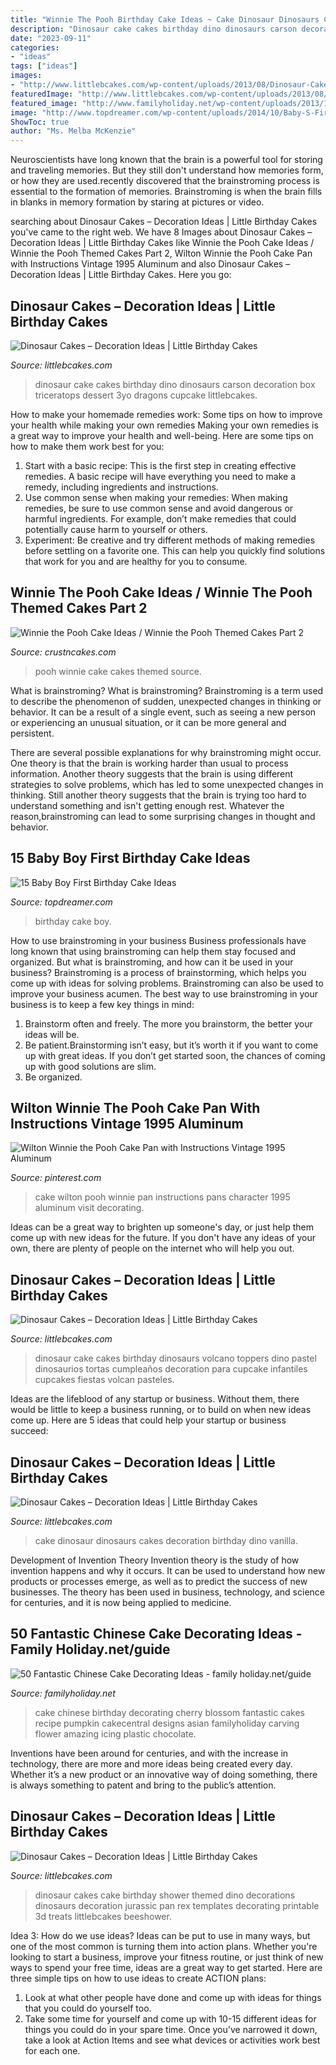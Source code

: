 ```yaml
---
title: "Winnie The Pooh Birthday Cake Ideas ~ Cake Dinosaur Dinosaurs Cakes Decoration Birthday Dino Vanilla"
description: "Dinosaur cake cakes birthday dino dinosaurs carson decoration box triceratops dessert 3yo dragons cupcake littlebcakes"
date: "2023-09-11"
categories:
- "ideas"
tags: ["ideas"]
images:
- "http://www.littlebcakes.com/wp-content/uploads/2013/08/Dinosaur-Cake.jpg"
featuredImage: "http://www.littlebcakes.com/wp-content/uploads/2013/08/Dinosaurs-Cakes.jpg"
featured_image: "http://www.familyholiday.net/wp-content/uploads/2013/12/50-Fantastic-Chinese-Cake-Decorating-Ideas_10.jpeg"
image: "http://www.topdreamer.com/wp-content/uploads/2014/10/Baby-S-First-Birthday-Cake-Ideas-682-e1390037188790-718x972.jpg"
ShowToc: true
author: "Ms. Melba McKenzie"
---
```



Neuroscientists have long known that the brain is a powerful tool for storing and traveling memories. But they still don't understand how memories form, or how they are used.recently discovered that the brainstroming process is essential to the formation of memories. Brainstroming is when the brain fills in blanks in memory formation by staring at pictures or video.

	

		
searching about Dinosaur Cakes – Decoration Ideas | Little Birthday Cakes you've came to the right web. We have 8 Images about Dinosaur Cakes – Decoration Ideas | Little Birthday Cakes like Winnie the Pooh Cake Ideas / Winnie the Pooh Themed Cakes Part 2, Wilton Winnie the Pooh Cake Pan with Instructions Vintage 1995 Aluminum and also Dinosaur Cakes – Decoration Ideas | Little Birthday Cakes. Here you go:
		
    
## Dinosaur Cakes – Decoration Ideas | Little Birthday Cakes

<img loading=lazy src="http://www.littlebcakes.com/wp-content/uploads/2013/08/Dinosaur-Cake.jpg" onerror="this.onerror=null;this.src='https://tse1.mm.bing.net/th?id=OIP.2GvFoZxQTsDTlRAQo2Fz5QHaFj&amp;pid=15.1';" alt="Dinosaur Cakes – Decoration Ideas | Little Birthday Cakes">

_Source: littlebcakes.com_

>dinosaur cake cakes birthday dino dinosaurs carson decoration box triceratops dessert 3yo dragons cupcake littlebcakes. 

	

How to make your homemade remedies work: Some tips on how to improve your health while making your own remedies
Making your own remedies is a great way to improve your health and well-being. Here are some tips on how to make them work best for you: 
1. Start with a basic recipe: This is the first step in creating effective remedies. A basic recipe will have everything you need to make a remedy, including ingredients and instructions. 
2. Use common sense when making your remedies: When making remedies, be sure to use common sense and avoid dangerous or harmful ingredients. For example, don’t make remedies that could potentially cause harm to yourself or others. 
3. Experiment: Be creative and try different methods of making remedies before settling on a favorite one. This can help you quickly find solutions that work for you and are healthy for you to consume.

    
## Winnie The Pooh Cake Ideas / Winnie The Pooh Themed Cakes Part 2

<img loading=lazy src="http://www.crustncakes.com/blog/wp-content/uploads/2015/12/e1b82fe13303b71027257845ca2e9061.jpg" onerror="this.onerror=null;this.src='https://tse4.mm.bing.net/th?id=OIP.fZ8PCLcfPgH5IiqWhuGE-QHaLH&amp;pid=15.1';" alt="Winnie the Pooh Cake Ideas / Winnie the Pooh Themed Cakes Part 2">

_Source: crustncakes.com_

>pooh winnie cake cakes themed source. 

	

What is brainstroming?
What is brainstroming?
Brainstroming is a term used to describe the phenomenon of sudden, unexpected changes in thinking or behavior. It can be a result of a single event, such as seeing a new person or experiencing an unusual situation, or it can be more general and persistent.

There are several possible explanations for why brainstroming might occur. One theory is that the brain is working harder than usual to process information. Another theory suggests that the brain is using different strategies to solve problems, which has led to some unexpected changes in thinking. Still another theory suggests that the brain is trying too hard to understand something and isn't getting enough rest. Whatever the reason,brainstroming can lead to some surprising changes in thought and behavior.

    
## 15 Baby Boy First Birthday Cake Ideas

<img loading=lazy src="http://www.topdreamer.com/wp-content/uploads/2014/10/Baby-S-First-Birthday-Cake-Ideas-682-e1390037188790-718x972.jpg" onerror="this.onerror=null;this.src='https://tse1.mm.bing.net/th?id=OIP.e9MfXZWJeskVccg0Qq1wmQHaKB&amp;pid=15.1';" alt="15 Baby Boy First Birthday Cake Ideas">

_Source: topdreamer.com_

>birthday cake boy. 

	

How to use brainstroming in your business
Business professionals have long known that using brainstroming can help them stay focused and organized. But what is brainstroming, and how can it be used in your business? Brainstroming is a process of brainstorming, which helps you come up with ideas for solving problems. Brainstroming can also be used to improve your business acumen. 
The best way to use brainstroming in your business is to keep a few key things in mind: 
1) Brainstorm often and freely. The more you brainstorm, the better your ideas will be. 
2) Be patient.Brainstorming isn’t easy, but it’s worth it if you want to come up with great ideas. If you don’t get started soon, the chances of coming up with good solutions are slim. 
3) Be organized.

    
## Wilton Winnie The Pooh Cake Pan With Instructions Vintage 1995 Aluminum

<img loading=lazy src="https://i.pinimg.com/736x/bb/a7/b4/bba7b4b9da5e0dafeb48931ca4601b38.jpg" onerror="this.onerror=null;this.src='https://tse2.mm.bing.net/th?id=OIP.hSxnSdQrw6G4eIfw15V84wHaKk&amp;pid=15.1';" alt="Wilton Winnie the Pooh Cake Pan with Instructions Vintage 1995 Aluminum">

_Source: pinterest.com_

>cake wilton pooh winnie pan instructions pans character 1995 aluminum visit decorating. 

	

Ideas can be a great way to brighten up someone's day, or just help them come up with new ideas for the future. If you don't have any ideas of your own, there are plenty of people on the internet who will help you out.

    
## Dinosaur Cakes – Decoration Ideas | Little Birthday Cakes

<img loading=lazy src="http://www.littlebcakes.com/wp-content/uploads/2013/08/Dinosaurs-Cakes.jpg" onerror="this.onerror=null;this.src='https://tse1.mm.bing.net/th?id=OIP.eZOi9fYCyPBPDCYL-PPKkgHaHa&amp;pid=15.1';" alt="Dinosaur Cakes – Decoration Ideas | Little Birthday Cakes">

_Source: littlebcakes.com_

>dinosaur cake cakes birthday dinosaurs volcano toppers dino pastel dinosaurios tortas cumpleaños decoration para cupcake infantiles cupcakes fiestas volcan pasteles. 

	

Ideas are the lifeblood of any startup or business. Without them, there would be little to keep a business running, or to build on when new ideas come up. Here are 5 ideas that could help your startup or business succeed:

    
## Dinosaur Cakes – Decoration Ideas | Little Birthday Cakes

<img loading=lazy src="http://www.littlebcakes.com/wp-content/uploads/2013/08/Dinosaurs-Cake.jpg" onerror="this.onerror=null;this.src='https://tse1.mm.bing.net/th?id=OIP.Nxhftm_HI0-gY88QRBSKhQHaGf&amp;pid=15.1';" alt="Dinosaur Cakes – Decoration Ideas | Little Birthday Cakes">

_Source: littlebcakes.com_

>cake dinosaur dinosaurs cakes decoration birthday dino vanilla. 

	

Development of Invention Theory
Invention theory is the study of how invention happens and why it occurs. It can be used to understand how new products or processes emerge, as well as to predict the success of new businesses. The theory has been used in business, technology, and science for centuries, and it is now being applied to medicine.

    
## 50 Fantastic Chinese Cake Decorating Ideas - Family Holiday.net/guide

<img loading=lazy src="http://www.familyholiday.net/wp-content/uploads/2013/12/50-Fantastic-Chinese-Cake-Decorating-Ideas_10.jpeg" onerror="this.onerror=null;this.src='https://tse2.mm.bing.net/th?id=OIP.29WjYQJIlj0-e4NdmDWhIAHaJ6&amp;pid=15.1';" alt="50 Fantastic Chinese Cake Decorating Ideas - family holiday.net/guide">

_Source: familyholiday.net_

>cake chinese birthday decorating cherry blossom fantastic cakes recipe pumpkin cakecentral designs asian familyholiday carving flower amazing icing plastic chocolate. 

	

Inventions have been around for centuries, and with the increase in technology, there are more and more ideas being created every day. Whether it’s a new product or an innovative way of doing something, there is always something to patent and bring to the public’s attention.

    
## Dinosaur Cakes – Decoration Ideas | Little Birthday Cakes

<img loading=lazy src="http://www.littlebcakes.com/wp-content/uploads/2013/08/Pictures-of-Dinosaur-Cakes.jpg" onerror="this.onerror=null;this.src='https://tse1.mm.bing.net/th?id=OIP.V3vMCH2Zp2l-SLiLArAmUQHaGl&amp;pid=15.1';" alt="Dinosaur Cakes – Decoration Ideas | Little Birthday Cakes">

_Source: littlebcakes.com_

>dinosaur cakes cake birthday shower themed dino decorations dinosaurs decoration jurassic pan rex templates decorating printable 3d treats littlebcakes beeshower. 

	

Idea 3: How do we use ideas?
Ideas can be put to use in many ways, but one of the most common is turning them into action plans. Whether you're looking to start a business, improve your fitness routine, or just think of new ways to spend your free time, ideas are a great way to get started. Here are three simple tips on how to use ideas to create ACTION plans:
1. Look at what other people have done and come up with ideas for things that you could do yourself too.
2. Take some time for yourself and come up with 10-15 different ideas for things you could do in your spare time. Once you've narrowed it down, take a look at Action Items and see what devices or activities work best for each one.

